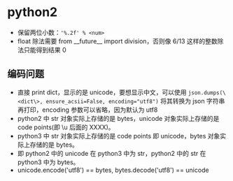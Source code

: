 # python2

* 保留两位小数：`'%.2f' % <num>`
* float 除法需要 from \_\_future__ import division，否则像 6/13 这样的整数除法只能得到结果 0

## 编码问题
* 直接 print dict，显示的是 unicode，要想显示中文，可以使用 `json.dumps(\<dict\>, ensure_acsii=False, encoding="utf8")` 将其转换为 json 字符串再打印，encoding 参数可以省略，因为默认为 utf8
* python2 中 str 对象实际上存储的是 bytes，unicode 对象实际上存储的是 code points(即 \u 后面的 XXXX)。
* python3 中 str 对象实际上存储的是 code points 即 unicode，bytes 对象实际上存储的是 bytes。
* 即 python2 中的 unicode 在 python3 中为 str，python2 中的 str 在 python3 中为 bytes。
* unicode.encode('utf8') \=\= bytes, bytes.decode('utf8') \=\= unicode